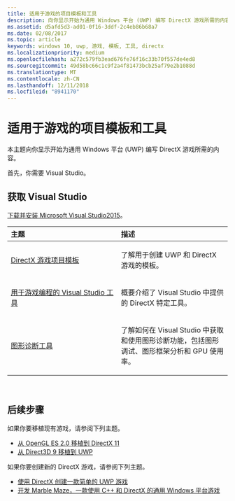 ```yaml
---
title: 适用于游戏的项目模板和工具
description: 向你显示开始为通用 Windows 平台 (UWP) 编写 DirectX 游戏所需的内容。
ms.assetid: d5afd5d3-ad01-0f16-3ddf-2c4eb86b68a7
ms.date: 02/08/2017
ms.topic: article
keywords: windows 10, uwp, 游戏, 模板, 工具, directx
ms.localizationpriority: medium
ms.openlocfilehash: a272c579fb3ead676fe76f16c33b70f557de4ed8
ms.sourcegitcommit: 49d58bc66c1c9f2a4f81473bcb25af79e2b1088d
ms.translationtype: MT
ms.contentlocale: zh-CN
ms.lasthandoff: 12/11/2018
ms.locfileid: "8941170"
---
```

# <a name="project-templates-and-tools-for-games"></a>适用于游戏的项目模板和工具




本主题向你显示开始为通用 Windows 平台 (UWP) 编写 DirectX 游戏所需的内容。

首先，你需要 Visual Studio。

## <a name="get-visual-studio"></a>获取 Visual Studio


[下载并安装 Microsoft Visual Studio2015](https://www.visualstudio.com/vs-2015-product-editions)。

<table>
<colgroup>
<col width="50%" />
<col width="50%" />
</colgroup>
<thead>
<tr class="header">
<th align="left">主题</th>
<th align="left">描述</th>
</tr>
</thead>
<tbody>
<tr class="odd">
<td align="left"><p><a href="user-interface.md">DirectX 游戏项目模板</a></p></td>
<td align="left"><p>了解用于创建 UWP 和 DirectX 游戏的模板。</p></td>
</tr>
<tr class="even">
<td align="left"><p><a href="set-up-visual-studio-for-game-development.md">用于游戏编程的 Visual Studio 工具</a></p></td>
<td align="left"><p>概要介绍了 Visual Studio 中提供的 DirectX 特定工具。</p></td>
</tr>
<tr class="odd">
<td align="left"><p><a href="use-the-directx-runtime-and-visual-studio-graphics-diagnostic-features.md">图形诊断工具</a></p></td>
<td align="left"><p>了解如何在 Visual Studio 中获取和使用图形诊断功能，包括图形调试、图形框架分析和 GPU 使用率。</p></td>
</tr>
</tbody>
</table>

 

## <a name="next-steps"></a>后续步骤


如果你要移植现有游戏，请参阅下列主题。

-   [从 OpenGL ES 2.0 移植到 DirectX 11](port-from-opengl-es-2-0-to-directx-11-1.md)
-   [从 Direct3D 9 移植到 UWP](porting-your-directx-9-game-to-windows-store.md)

如果你要创建新的 DirectX 游戏，请参阅下列主题。

-   [使用 DirectX 创建一款简单的 UWP 游戏](tutorial--create-your-first-uwp-directx-game.md)
-   [开发 Marble Maze，一款使用 C++ 和 DirectX 的通用 Windows 平台游戏](developing-marble-maze-a-windows-store-game-in-cpp-and-directx.md)

 

 

 




